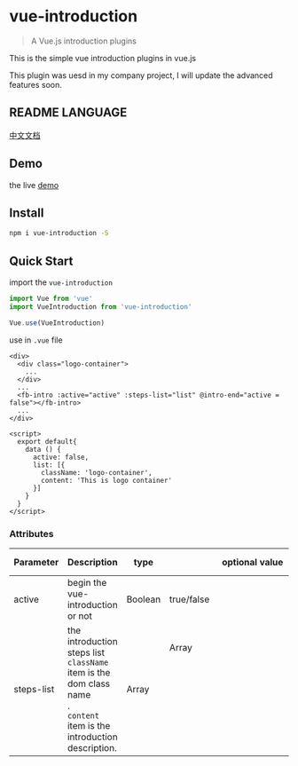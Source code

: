 # vue-introduction

> A Vue.js introduction plugins

This is the simple vue introduction plugins in vue.js

This plugin was uesd in my company project, I will update the advanced features soon.

## README LANGUAGE

[中文文档](https://github.com/JefferyLiang/vue-introduction/doc/README.zh.md)

## Demo

the live [demo](https://jsfiddle.net/JefferyLiang/39soL0ar/)

## Install

```bash
npm i vue-introduction -S
```

## Quick Start

import the `vue-introduction`

```js
import Vue from 'vue'
import VueIntroduction from 'vue-introduction'

Vue.use(VueIntroduction)
```

use in `.vue` file

```
<div>
  <div class="logo-container">
    ...
  </div>
  ...
  <fb-intro :active="active" :steps-list="list" @intro-end="active = false"></fb-intro>
  ...
</div>

<script>
  export default{
    data () {
      active: false,
      list: [{
        className: 'logo-container',
        content: 'This is logo container'
      }]
    }
  }
</script>
```

### Attributes

| Parameter | Description | type | optional value | default value |
| --- | --- | --- | --- | --- |
| active | begin the vue-introduction or not | Boolean | true/false | - |
| steps-list | the introduction steps list<br> `className` item is the dom class name<br>.<br> `content` item is the introduction description. | Array | Array<Object> | [] |
